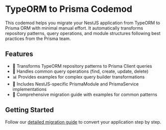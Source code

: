 # TypeORM to Prisma Codemod

This codemod helps you migrate your NestJS application from TypeORM to Prisma ORM with minimal manual effort. It automatically transforms repository patterns, query operations, and module structures following best practices from the Prisma team.

## Features

- 🔄 Transforms TypeORM repository patterns to Prisma Client queries
- 🧩 Handles common query operations (find, create, update, delete)
- 📊 Provides examples for complex query builder transformations
- 🔧 Includes NestJS-specific PrismaModule and PrismaService implementations
- 📝 Comprehensive migration guide with examples for common patterns

## Getting Started

Follow our [detailed migration guide](docs/MIGRATION.md) to convert your application step by step.
